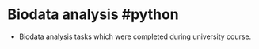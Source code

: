 # Biodata analysis #python

- Biodata analysis tasks which were completed during university course.

